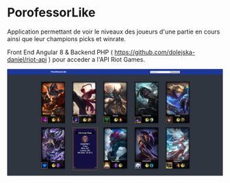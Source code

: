 # PorofessorLike
Application permettant de voir le niveaux des joueurs d'une partie en cours ainsi que leur champions picks et winrate.

Front End Angular 8 & Backend PHP ( https://github.com/dolejska-daniel/riot-api ) pour acceder a l'API Riot Games.

<img src="./screenshots/screen.PNG">
